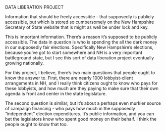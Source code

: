 DATA LIBERATION PROJECT

Information that should be freely accessible - that supposedly is publicly accessible, but which is stored so cumbersomely on the New Hampshire Secretary of State website that is might as well be under lock and key.

This is important information.  There’s a reason it’s supposed to be publicly accessible.  The data in question is who is spending the all the dark money in our supposedly fair elections. Specifically New Hampshire’s elections, because you’ve got to start somewhere and NH is a very important battleground state, but I see this sort of data liberation project eventually growing nationally.

For this project, I believe, there’s two main questions that people ought to know the answer to.  First, there are nearly 1000 lobbyist-client arrangements in NH, and I really think citizens ought to know who pays for these lobbyists, and how much are they paying to make sure that their own agenda is front and center in the state legislature.

The second question is similar, but it’s about a perhaps even murkier source of campaign financing - who pays how much in the supposedly “independent” election expenditures.  It’s public information, and you can bet the legislators know who spent good money on their behalf.  I think the people ought to know that too.
